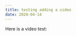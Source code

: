 ```yaml
---
title: testing adding a video
date: 2020-04-14
---
```


Here is a video test:
<YouTube youTubeId="Ln8Xc6oqBTA" />